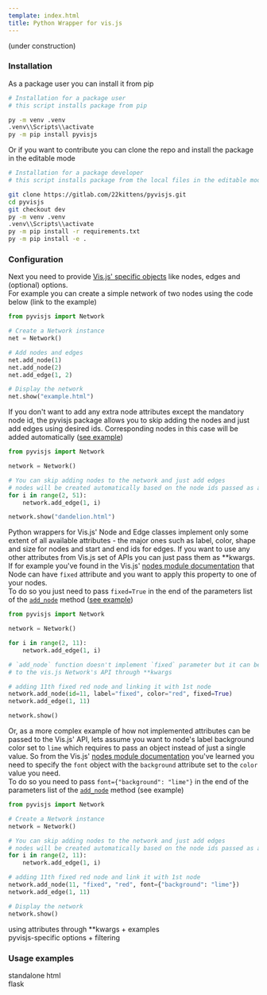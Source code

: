 ```yaml
---
template: index.html
title: Python Wrapper for vis.js
---
```


(under construction)  
### Installation
As a package user you can install it from pip

``` sh
# Installation for a package user
# this script installs package from pip

py -m venv .venv
.venv\\Scripts\\activate
py -m pip install pyvisjs
```

Or if you want to contribute you can clone the repo and install the package in the editable mode

``` sh
# Installation for a package developer  
# this script installs package from the local files in the editable mode

git clone https://gitlab.com/22kittens/pyvisjs.git
cd pyvisjs
git checkout dev
py -m venv .venv
.venv\\Scripts\\activate
py -m pip install -r requirements.txt
py -m pip install -e .
```

### Configuration
Next you need to provide <a href="https://visjs.github.io/vis-network/docs/network/#modules" target="_blank">Vis.js' specific objects</a> like nodes, edges and (optional) options.  
For example you can create a simple network of two nodes using the code below (link to the example)

``` py
from pyvisjs import Network

# Create a Network instance
net = Network()

# Add nodes and edges
net.add_node(1)
net.add_node(2)
net.add_edge(1, 2)

# Display the network
net.show("example.html")
```

If you don't want to add any extra node attributes except the mandatory node id, the pyvisjs package allows you to skip adding the nodes and just add edges using desired ids. Corresponding nodes in this case will be added automatically (<a href="examples/basic-example/" target="blank_">see example</a>)

``` py
from pyvisjs import Network

network = Network()

# You can skip adding nodes to the network and just add edges
# nodes will be created automatically based on the node ids passed as arguments
for i in range(2, 51):
    network.add_edge(1, i)

network.show("dandelion.html")
```

Python wrappers for Vis.js' Node and Edge classes implement only some extent of all available attributes - the major ones such as label, color, shape and size for nodes and start and end ids for edges. If you want to use any other attributes from Vis.js set of APIs you can just pass them as **kwargs.  
If for example you've found in the Vis.js' <a href="https://visjs.github.io/vis-network/docs/network/nodes.html#" target="_blank">nodes module documentation</a> that Node can have `fixed` attribute and you want to apply this property to one of your nodes.  
To do so you just need to pass `fixed=True` in the end of the parameters list of the [`add_node`](nodes.md) method (<a href="examples/fixed-red-node/" target="blank_">see example</a>) 


``` py
from pyvisjs import Network

network = Network()

for i in range(2, 11):
    network.add_edge(1, i)

# `add_node` function doesn't implement `fixed` parameter but it can be passwed
# to the vis.js Network's API through **kwargs

# adding 11th fixed red node and linking it with 1st node
network.add_node(id=11, label="fixed", color="red", fixed=True)
network.add_edge(1, 11)

network.show()
```

Or, as a more complex example of how not implemented attributes can be passed to the Vis.js' API, lets assume you want to node's label background color set to `lime` which requires to pass an object instead of just a single value. So from the Vis.js' <a href="https://visjs.github.io/vis-network/docs/network/nodes.html#" target="_blank">nodes module documentation</a> you've learned you need to specify the `font` object with the `background` attribute set to the `color` value you need.    
To do so you need to pass `font={"background": "lime"}` in the end of the parameters list of the [`add_node`](nodes.md) method (see example) 

``` py
from pyvisjs import Network

# Create a Network instance
network = Network()

# You can skip adding nodes to the network and just add edges
# nodes will be created automatically based on the node ids passed as arguments
for i in range(2, 11):
    network.add_edge(1, i)

# adding 11th fixed red node and link it with 1st node
network.add_node(11, "fixed", "red", font={"background": "lime"})
network.add_edge(1, 11)

# Display the network
network.show()
```

using attributes through **kwargs + examples  
pyvisjs-specific options + filtering  

### Usage examples
standalone html  
flask


